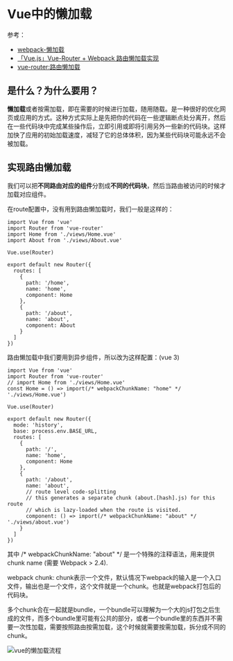 # Vue中的懒加载

参考：
+ [webpack-懒加载](https://webpack.docschina.org/guides/lazy-loading/)
+ [「Vue.js」Vue-Router + Webpack 路由懒加载实现](https://segmentfault.com/a/1190000015904599)
+ [vue-router:路由懒加载](https://router.vuejs.org/zh/guide/advanced/lazy-loading.html)

## 是什么？为什么要用？

**懒加载**或者按需加载，即在需要的时候进行加载，随用随载。是一种很好的优化网页或应用的方式。这种方式实际上是先把你的代码在一些逻辑断点处分离开，然后在一些代码块中完成某些操作后，立即引用或即将引用另外一些新的代码块。这样加快了应用的初始加载速度，减轻了它的总体体积，因为某些代码块可能永远不会被加载。


## 实现路由懒加载

我们可以把**不同路由对应的组件**分割成**不同的代码块**，然后当路由被访问的时候才加载对应组件。

在route配置中，没有用到路由懒加载时，我们一般是这样的：

```
import Vue from 'vue'
import Router from 'vue-router'
import Home from './views/Home.vue'
import About from './views/About.vue'

Vue.use(Router)

export default new Router({
  routes: [
    {
      path: '/home',
      name: 'home',
      component: Home
    },
    {
      path: '/about',
      name: 'about',
      component: About
    }
  ]
})
```

路由懒加载中我们要用到异步组件，所以改为这样配置：(vue 3)

```
import Vue from 'vue'
import Router from 'vue-router'
// import Home from './views/Home.vue'
const Home = () => import(/* webpackChunkName: "home" */ './views/Home.vue')

Vue.use(Router)

export default new Router({
  mode: 'history',
  base: process.env.BASE_URL,
  routes: [
    {
      path: '/',
      name: 'home',
      component: Home
    },
    {
      path: '/about',
      name: 'about',
      // route level code-splitting
      // this generates a separate chunk (about.[hash].js) for this route
      // which is lazy-loaded when the route is visited.
      component: () => import(/* webpackChunkName: "about" */ './views/about.vue')
    }
  ]
})
```
其中 /* webpackChunkName: "about" */ 是一个特殊的注释语法，用来提供 chunk name (需要 Webpack > 2.4).

webpack chunk: chunk表示一个文件，默认情况下webpack的输入是一个入口文件，输出也是一个文件，这个文件就是一个chunk。也就是webpack打包后的代码块。

多个chunk合在一起就是bundle，一个bundle可以理解为一个大的js打包之后生成的文件，而多个bundle里可能有公共的部分，或者一个bundle里的东西并不需要一次性加载，需要按照路由按需加载，这个时候就需要按需加载，拆分成不同的chunk。

![vue的懒加载流程](https://upload-images.jianshu.io/upload_images/6739111-41983ccf7b86743e.png)